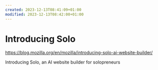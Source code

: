```yaml
---
created: 2023-12-13T08:41:09+01:00
modified: 2023-12-13T08:42:00+01:00
---
```


# Introducing Solo

https://blog.mozilla.org/en/mozilla/introducing-solo-ai-website-builder/

Introducing Solo, an AI website builder for solopreneurs
